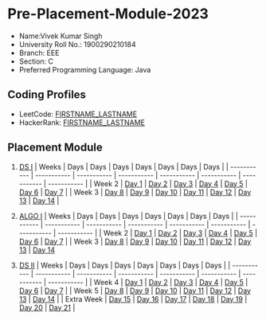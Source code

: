 # Pre-Placement-Module-2023

- Name:Vivek Kumar Singh 
- University Roll No.: 1900290210184
- Branch: EEE
- Section: C
- Preferred Programming Language: Java

## Coding Profiles
- LeetCode: [FIRSTNAME_LASTNAME](https://leetcode.com/Vivek_Singh_1923/)
- HackerRank: [FIRSTNAME_LASTNAME](https://www.hackerrank.com/vivek_1923en1091)

## Placement Module
1. [DS I](https://github.com/Vivek459/Pre-Placement-Module-2023/tree/main/DS%20I)
    | Weeks | Days | Days | Days | Days | Days | Days | Days |
    | ----------- | ----------- | ----------- | ----------- | ----------- | ----------- | ----------- | ----------- | 
    | Week 2 | [Day 1](https://github.com/Vivek459/Pre-Placement-Module-2023/tree/main/DS%20I/Day%201) | [Day 2](https://github.com/Vivek459/Pre-Placement-Module-2023/tree/main/DS%20I/Day%202) | [Day 3](https://github.com/Vivek459/Pre-Placement-Module-2023/tree/main/DS%20I/Day%203) | [Day 4](https://github.com/Vivek459/Pre-Placement-Module-2023/tree/main/DS%20I/Day%204) | [Day 5](https://github.com/Vivek459/Pre-Placement-Module-2023/tree/main/DS%20I/Day%205) | [Day 6](https://github.com/Vivek459/Pre-Placement-Module-2023/tree/main/DS%20I/Day%206) | [Day 7](https://github.com/Vivek459/Pre-Placement-Module-2023/tree/main/DS%20I/Day%207) |
    | Week 3 | [Day 8](https://github.com/Vivek459/Pre-Placement-Module-2023/tree/main/DS%20I/Day%208) | [Day 9](https://github.com/Vivek459/Pre-Placement-Module-2023/tree/main/DS%20I/Day%209) | [Day 10](https://github.com/Vivek459/Pre-Placement-Module-2023/tree/main/DS%20I/Day%2010) | [Day 11](https://github.com/Vivek459/Pre-Placement-Module-2023/tree/main/DS%20I/Day%2011) | [Day 12](https://github.com/Vivek459/Pre-Placement-Module-2023/tree/main/DS%20I/Day%2012) | [Day 13](https://github.com/Vivek459/Pre-Placement-Module-2023/tree/main/DS%20I/Day%2013) | [Day 14](https://github.com/Vivek459/Pre-Placement-Module-2023/tree/main/DS%20I/Day%2014) |
    
2. [ALGO I](https://github.com/Vivek459/Pre-Placement-Module-2023/tree/main/ALGO%20I)
    | Weeks | Days | Days | Days | Days | Days | Days | Days |
    | ----------- | ----------- | ----------- | ----------- | ----------- | ----------- | ----------- | ----------- |
    | Week 2 | [Day 1](https://github.com/Vivek459/Pre-Placement-Module-2023/tree/main/ALGO%20I/Day%201) | [Day 2](https://github.com/Vivek459/Pre-Placement-Module-2023/tree/main/ALGO%20I/Day%202) | [Day 3](https://github.com/Vivek459/Pre-Placement-Module-2023/tree/main/ALGO%20I/Day%203) | [Day 4](https://github.com/Vivek459/Pre-Placement-Module-2023/tree/main/ALGO%20I/Day%204) | [Day 5](https://github.com/Vivek459/Pre-Placement-Module-2023/tree/main/ALGO%20I/Day%205) | [Day 6](https://github.com/Vivek459/Pre-Placement-Module-2023/tree/main/ALGO%20I/Day%206) | [Day 7](https://github.com/Vivek459/Pre-Placement-Module-2023/tree/main/ALGO%20I/Day%207) |
    | Week 3 | [Day 8](https://github.com/Vivek459/Pre-Placement-Module-2023/tree/main/ALGO%20I/Day%208) | [Day 9](https://github.com/Vivek459/Pre-Placement-Module-2023/tree/main/ALGO%20I/Day%209) | [Day 10](https://github.com/Vivek459/Pre-Placement-Module-2023/tree/main/ALGO%20I/Day%2010) | [Day 11](https://github.com/Vivek459/Pre-Placement-Module-2023/tree/main/ALGO%20I/Day%2011) | [Day 12](https://github.com/Vivek459/Pre-Placement-Module-2023/tree/main/ALGO%20I/Day%2012) | [Day 13](https://github.com/Vivek459/Pre-Placement-Module-2023/tree/main/ALGO%20I/Day%2013) | [Day 14](https://github.com/Vivek459/Pre-Placement-Module-2023/tree/main/ALGO%20I/Day%2014)  
    
3. [DS II](https://github.com/Vivek459/Pre-Placement-Module-2023/tree/main/DS%20II)
    | Weeks | Days | Days | Days | Days | Days | Days | Days |
    | ----------- | ----------- | ----------- | ----------- | ----------- | ----------- | ----------- | ----------- |
    | Week 4 | [Day 1](https://github.com/Vivek459/Pre-Placement-Module-2023/tree/main/DS%20II/Day%201) | [Day 2](https://github.com/Vivek459/Pre-Placement-Module-2023/tree/main/DS%20II/Day%202) | [Day 3](https://github.com/Vivek459/Pre-Placement-Module-2023/tree/main/DS%20II/Day%203) | [Day 4](https://github.com/Vivek459/Pre-Placement-Module-2023/tree/main/DS%20II/Day%204) | [Day 5](https://github.com/Vivek459/Pre-Placement-Module-2023/tree/main/DS%20II/Day%205) | [Day 6](https://github.com/Vivek459/Pre-Placement-Module-2023/tree/main/DS%20II/Day%206) | [Day 7](https://github.com/Vivek459/Pre-Placement-Module-2023/tree/main/DS%20II/Day%207) | 
    | Week 5 | [Day 8](https://github.com/Vivek459/Pre-Placement-Module-2023/tree/main/DS%20II/Day%208) | [Day 9](https://github.com/Vivek459/Pre-Placement-Module-2023/tree/main/DS%20II/Day%209) | [Day 10](https://github.com/Vivek459/Pre-Placement-Module-2023/tree/main/DS%20II/Day%2010) | [Day 11](https://github.com/Vivek459/Pre-Placement-Module-2023/tree/main/DS%20II/Day%2011) | [Day 12](https://github.com/Vivek459/Pre-Placement-Module-2023/tree/main/DS%20II/Day%2012) | [Day 13](https://github.com/Vivek459/Pre-Placement-Module-2023/tree/main/DS%20II/Day%2013) | [Day 14](https://github.com/Vivek459/Pre-Placement-Module-2023/tree/main/DS%20II/Day%2014) |
    | Extra Week | [Day 15](https://github.com/Vivek459/Pre-Placement-Module-2023/tree/main/DS%20II/Day%2015) | [Day 16](https://github.com/Vivek459/Pre-Placement-Module-2023/tree/main/DS%20II/Day%2016) | [Day 17](https://github.com/Vivek459/Pre-Placement-Module-2023/tree/main/DS%20II/Day%2017) | [Day 18](https://github.com/Vivek459/Pre-Placement-Module-2023/tree/main/DS%20II/Day%2018) | [Day 19](https://github.com/Vivek459/Pre-Placement-Module-2023/tree/main/DS%20II/Day%2019) | [Day 20](https://github.com/Vivek459/Pre-Placement-Module-2023/tree/main/DS%20II/Day%2020) | [Day 21](https://github.com/Vivek459/Pre-Placement-Module-2023/tree/main/DS%20II/Day%2021) |

